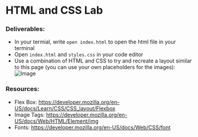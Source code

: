 # HTML and CSS Lab

### Deliverables:
* In your termial, write `open index.html` to open the html file in your terminal
* Open `index.html` and `styles.css` in your code editor
* Use a combination of HTML and CSS to try and recreate a layout similar to this page (you can use your own placeholders for the images):
![Image](./image.png)

### Resources:
* Flex Box: https://developer.mozilla.org/en-US/docs/Learn/CSS/CSS_layout/Flexbox
* Image Tags: https://developer.mozilla.org/en-US/docs/Web/HTML/Element/img
* Fonts: https://developer.mozilla.org/en-US/docs/Web/CSS/font

